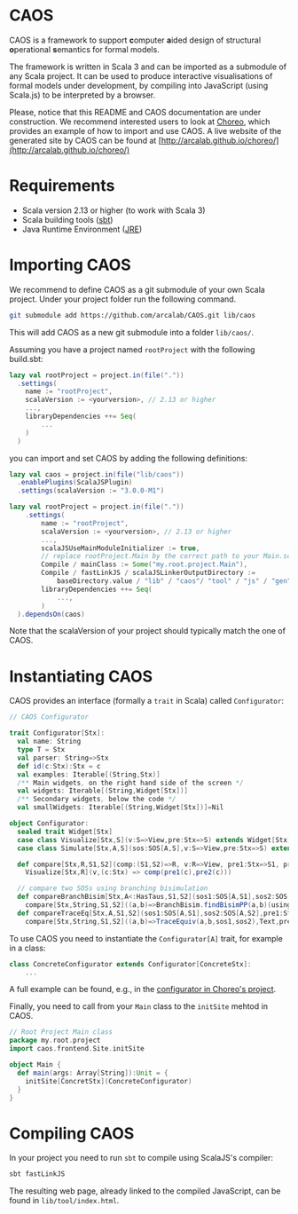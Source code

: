 # CAOS 

CAOS is a framework to support **c**omputer **a**ided design of 
structural **o**perational **s**emantics for formal models.

The framework is written in Scala 3 and can be imported as a submodule of any Scala project.
It can be used to produce interactive visualisations of formal models under development, 
by compiling into JavaScript (using Scala.js) to be interpreted by a browser.

Please, notice that this README and CAOS documentation are under construction. 
We recommend interested users to look at [Choreo](https://github.com/arcalab/choreo), 
which provides an example of how to import and use CAOS. 
A live website of the generated site by CAOS can be found at 
[http://arcalab.github.io/choreo/](http://arcalab.github.io/choreo/) 

# Requirements 

* Scala version 2.13 or higher (to work with Scala 3)
* Scala building tools ([sbt](https://www.scala-sbt.org)) 
* Java Runtime Environment ([JRE](https://www.java.com/en/download/))  

# Importing CAOS

We recommend to define CAOS as a git submodule of your own Scala project.
Under your project folder run the following command. 

```bash 
git submodule add https://github.com/arcalab/CAOS.git lib/caos
```

This will add CAOS as a new git submodule into a folder `lib/caos/`.

Assuming you have a project named `rootProject` with the following build.sbt:
```scala
lazy val rootProject = project.in(file("."))
  .settings(
    name := "rootProject",
    scalaVersion := <yourversion>, // 2.13 or higher
    ...,
    libraryDependencies ++= Seq(
        ...
    )
  )

```
you can import and set CAOS by adding the following definitions:

```scala
lazy val caos = project.in(file("lib/caos"))
  .enablePlugins(ScalaJSPlugin)
  .settings(scalaVersion := "3.0.0-M1")

lazy val rootProject = project.in(file("."))
    .settings(
        name := "rootProject",
        scalaVersion := <yourversion>, // 2.13 or higher
        ...,
        scalaJSUseMainModuleInitializer := true,
        // replace rootProject.Main by the correct path to your Main.scala class
        Compile / mainClass := Some("my.root.project.Main"),
        Compile / fastLinkJS / scalaJSLinkerOutputDirectory := 
            baseDirectory.value / "lib" / "caos"/ "tool" / "js" / "gen",
        libraryDependencies ++= Seq(
            ...,
        )
  ).dependsOn(caos)
```

Note that the scalaVersion of your project should typically match the one of CAOS.

# Instantiating CAOS 

CAOS provides an interface (formally a `trait` in Scala) called `Configurator`:

```scala
// CAOS Configurator 

trait Configurator[Stx]:
  val name: String
  type T = Stx
  val parser: String=>Stx
  def id(c:Stx):Stx = c
  val examples: Iterable[(String,Stx)]
  /** Main widgets, on the right hand side of the screen */
  val widgets: Iterable[(String,Widget[Stx])]
  /** Secondary widgets, below the code */
  val smallWidgets: Iterable[(String,Widget[Stx])]=Nil

object Configurator:
  sealed trait Widget[Stx]
  case class Visualize[Stx,S](v:S=>View,pre:Stx=>S) extends Widget[Stx]
  case class Simulate[Stx,A,S](sos:SOS[A,S],v:S=>View,pre:Stx=>S) extends Widget[Stx]

  def compare[Stx,R,S1,S2](comp:(S1,S2)=>R, v:R=>View, pre1:Stx=>S1, pre2:Stx=>S2) =
    Visualize[Stx,R](v,(c:Stx) => comp(pre1(c),pre2(c)))

  // compare two SOSs using branching bisimulation
  def compareBranchBisim[Stx,A<:HasTaus,S1,S2](sos1:SOS[A,S1],sos2:SOS[A,S2],pre1:Stx=>S1,pre2:Stx=>S2) =
    compare[Stx,String,S1,S2]((a,b)=>BranchBisim.findBisimPP(a,b)(using sos1,sos2),Text,pre1,pre2)
  def compareTraceEq[Stx,A,S1,S2](sos1:SOS[A,S1],sos2:SOS[A,S2],pre1:Stx=>S1,pre2:Stx=>S2) =
    compare[Stx,String,S1,S2]((a,b)=>TraceEquiv(a,b,sos1,sos2),Text,pre1,pre2)

```
To use CAOS you need to instantiate the `Configurator[A]` trait, 
for example in a class:
```scala 
class ConcreteConfigurator extends Configurator[ConcreteStx]: 
    ...
```
A full example can be found, e.g., in the [configurator in Choreo's project](https://github.com/arcalab/choreo/blob/196f751eafb07f26910220085759cc458bd01f07/src/main/scala/choreo/frontend/ChoreoSOSme.scala).

Finally, you need to call from your `Main` class to the `initSite` mehtod in CAOS. 

```scala 
// Root Project Main class 
package my.root.project
import caos.frontend.Site.initSite

object Main {
  def main(args: Array[String]):Unit = {
    initSite[ConcretStx](ConcreteConfigurator)
  }
}
```

# Compiling CAOS 

In your project you need to run `sbt` to compile using ScalaJS's compiler:

```bash
sbt fastLinkJS
```

The resulting web page, already linked to the compiled JavaScript, can be found in `lib/tool/index.html`.
